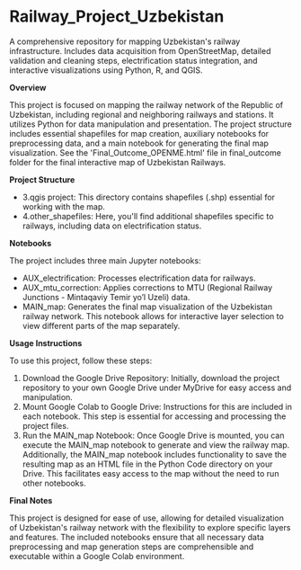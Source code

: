 # Railway_Project_Uzbekistan
A comprehensive repository for mapping Uzbekistan's railway infrastructure. Includes data acquisition from OpenStreetMap, detailed validation and cleaning steps, electrification status integration, and interactive visualizations using Python, R, and QGIS.

**Overview**

This project is focused on mapping the railway network of the Republic of Uzbekistan, including regional and neighboring railways and stations. It utilizes Python for data manipulation and presentation. The project structure includes essential shapefiles for map creation, auxiliary notebooks for preprocessing data, and a main notebook for generating the final map visualization. See the 'Final_Outcome_OPENME.html' file in final_outcome folder for the final interactive map of Uzbekistan Railways. 

**Project Structure**

- 3.qgis project: This directory contains shapefiles (.shp) essential for working with the map.
- 4.other_shapefiles: Here, you'll find additional shapefiles specific to railways, including data on electrification status.

**Notebooks** 

The project includes three main Jupyter notebooks:
- AUX_electrification: Processes electrification data for railways.
- AUX_mtu_correction: Applies corrections to MTU (Regional Railway Junctions - Mintaqaviy Temir yo’l Uzeli) data.
- MAIN_map: Generates the final map visualization of the Uzbekistan railway network. This notebook allows for interactive layer selection to view different parts of the map separately.

**Usage Instructions**

To use this project, follow these steps:
1. Download the Google Drive Repository: Initially, download the project repository to your own Google Drive under MyDrive for easy access and manipulation.
2. Mount Google Colab to Google Drive: Instructions for this are included in each notebook. This step is essential for accessing and processing the project files.
3. Run the MAIN_map Notebook: Once Google Drive is mounted, you can execute the MAIN_map notebook to generate and view the railway map.
Additionally, the MAIN_map notebook includes functionality to save the resulting map as an HTML file in the Python Code directory on your Drive. This facilitates easy access to the map without the need to run other notebooks.

**Final Notes**

This project is designed for ease of use, allowing for detailed visualization of Uzbekistan's railway network with
the flexibility to explore specific layers and features. The included notebooks ensure that all necessary data
preprocessing and map generation steps are comprehensible and executable within a Google Colab
environment.
